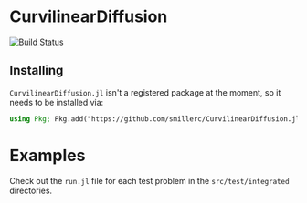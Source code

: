 # CurvilinearDiffusion

[![Build Status](https://github.com/smil/CurvilinearDiffusion.jl/actions/workflows/CI.yml/badge.svg?branch=main)](https://github.com/smil/CurvilinearDiffusion.jl/actions/workflows/CI.yml?query=branch%3Amain)

## Installing

`CurvilinearDiffusion.jl` isn't a registered package at the moment, so it needs to be installed via:
```julia
using Pkg; Pkg.add("https://github.com/smillerc/CurvilinearDiffusion.jl)")
```

# Examples

Check out the `run.jl` file for each test problem in the `src/test/integrated` directories. 